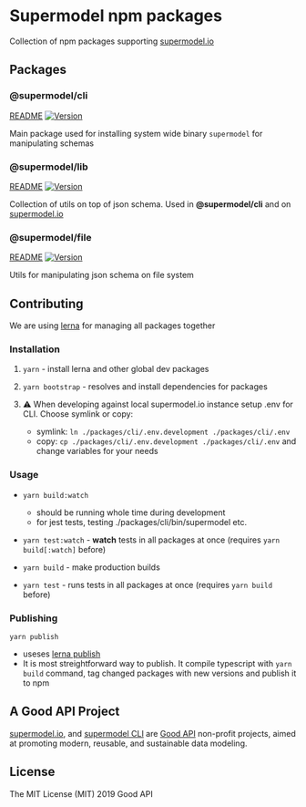 # Supermodel npm packages

Collection of npm packages supporting [supermodel.io](https://supermodel.io)

## Packages

### @supermodel/cli

[README](https://github.com/supermodel/supermodel/tree/master/packages/cli#readme) [![Version][supermodel-cli-version]][supermodel-cli-package]

Main package used for installing system wide binary `supermodel` for manipulating schemas

### @supermodel/lib

[README](https://github.com/supermodel/supermodel/tree/master/packages/lib#readme) [![Version][supermodel-lib-version]][supermodel-lib-package]

Collection of utils on top of json schema. Used in **@supermodel/cli** and on [supermodel.io](https://supermodel.io)

### @supermodel/file

[README](https://github.com/supermodel/supermodel/tree/master/packages/file#readme) [![Version][supermodel-file-version]][supermodel-file-package]

Utils for manipulating json schema on file system

## Contributing

We are using [lerna](https://github.com/lerna/lerna) for managing all packages together

### Installation

1. `yarn` - install lerna and other global dev packages
2. `yarn bootstrap` - resolves and install dependencies for packages
3. ⚠️ When developing against local supermodel.io instance setup .env for CLI. Choose symlink or copy:

    - symlink: `ln ./packages/cli/.env.development ./packages/cli/.env`
    - copy: `cp ./packages/cli/.env.development ./packages/cli/.env` and change variables for your needs

### Usage

- `yarn build:watch`
  - should be running whole time during development
  - for jest tests, testing ./packages/cli/bin/supermodel etc.
- `yarn test:watch` - **watch** tests in all packages at once (requires `yarn build[:watch]` before)

- `yarn build` - make production builds
- `yarn test` - runs tests in all packages at once (requires `yarn build` before)

### Publishing

`yarn publish`

- useses [lerna publish](https://github.com/lerna/lerna/tree/master/commands/publish#readme)
- It is most streightforward way to publish. It compile typescript with `yarn build` command, tag changed packages with new versions and publish it to npm

## A Good API Project

[supermodel.io](http://supermodel.io), and [supermodel CLI](https://github.com/supermodel/supermodel/tree/master/packages/cli#readme) are [Good API](http://goodapi.co) non-profit projects, aimed at promoting modern, reusable, and sustainable data modeling.

## License

The MIT License (MIT) 2019 Good API

<!-- urls -->

[supermodel-cli-version]: https://img.shields.io/npm/v/@supermodel/cli.svg?style=flat-square
[supermodel-cli-package]: https://www.npmjs.com/package/@supermodel/cli
[supermodel-lib-version]: https://img.shields.io/npm/v/@supermodel/lib.svg?style=flat-square
[supermodel-lib-package]: https://www.npmjs.com/package/@supermodel/lib
[supermodel-file-version]: https://img.shields.io/npm/v/@supermodel/file.svg?style=flat-square
[supermodel-file-package]: https://www.npmjs.com/package/@supermodel/file